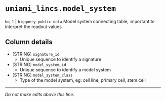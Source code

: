 # `umiami_lincs.model_system`
`bq-1` | `bigquery-public-data`
Model system connecting table, important to interpret the readout values

## Column details
* [STRING]    `signature_id`
  - Unique sequence to identify a signature
* [STRING]    `model_system_id`
  - Unique sequence to identify a model system
* [STRING]    `model_system_class`
  - Type of the model system, eg: cell line, primary cell, stem cell

-------------------------------------------------------------------------------
*Do not make edits above this line.*
